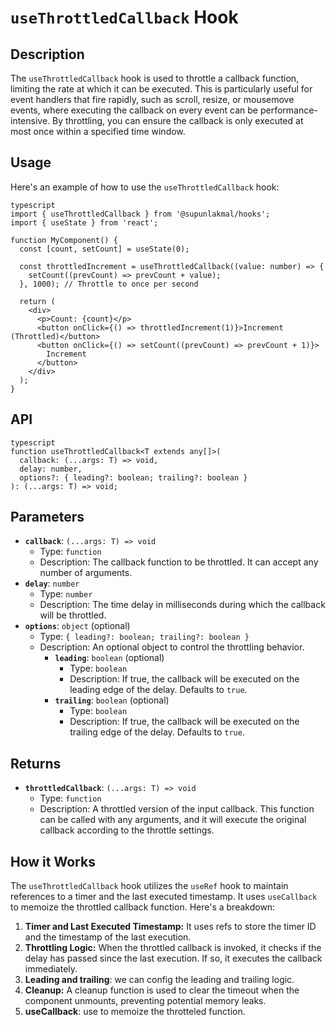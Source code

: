# `useThrottledCallback` Hook

## Description

The `useThrottledCallback` hook is used to throttle a callback function, limiting the rate at which it can be executed. This is particularly useful for event handlers that fire rapidly, such as scroll, resize, or mousemove events, where executing the callback on every event can be performance-intensive. By throttling, you can ensure the callback is only executed at most once within a specified time window.

## Usage

Here's an example of how to use the `useThrottledCallback` hook:

```
typescript
import { useThrottledCallback } from '@supunlakmal/hooks';
import { useState } from 'react';

function MyComponent() {
  const [count, setCount] = useState(0);

  const throttledIncrement = useThrottledCallback((value: number) => {
    setCount((prevCount) => prevCount + value);
  }, 1000); // Throttle to once per second

  return (
    <div>
      <p>Count: {count}</p>
      <button onClick={() => throttledIncrement(1)}>Increment (Throttled)</button>
      <button onClick={() => setCount((prevCount) => prevCount + 1)}>
        Increment
      </button>
    </div>
  );
}
```

## API

```
typescript
function useThrottledCallback<T extends any[]>(
  callback: (...args: T) => void,
  delay: number,
  options?: { leading?: boolean; trailing?: boolean }
): (...args: T) => void;
```

## Parameters

- **`callback`**: `(...args: T) => void`
  - Type: `function`
  - Description: The callback function to be throttled. It can accept any number of arguments.
- **`delay`**: `number`
  - Type: `number`
  - Description: The time delay in milliseconds during which the callback will be throttled.
- **`options`**: `object` (optional)
  - Type: `{ leading?: boolean; trailing?: boolean }`
  - Description: An optional object to control the throttling behavior.
    - **`leading`**: `boolean` (optional)
      - Type: `boolean`
      - Description: If true, the callback will be executed on the leading edge of the delay. Defaults to `true`.
    - **`trailing`**: `boolean` (optional)
      - Type: `boolean`
      - Description: If true, the callback will be executed on the trailing edge of the delay. Defaults to `true`.

## Returns

- **`throttledCallback`**: `(...args: T) => void`
  - Type: `function`
  - Description: A throttled version of the input callback. This function can be called with any arguments, and it will execute the original callback according to the throttle settings.

## How it Works

The `useThrottledCallback` hook utilizes the `useRef` hook to maintain references to a timer and the last executed timestamp. It uses `useCallback` to memoize the throttled callback function. Here's a breakdown:

1.  **Timer and Last Executed Timestamp:** It uses refs to store the timer ID and the timestamp of the last execution.
2.  **Throttling Logic:** When the throttled callback is invoked, it checks if the delay has passed since the last execution. If so, it executes the callback immediately.
3.  **Leading and trailing**: we can config the leading and trailing logic.
4.  **Cleanup:** A cleanup function is used to clear the timeout when the component unmounts, preventing potential memory leaks.
5.  **useCallback**: use to memoize the throtteled function.
